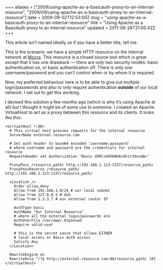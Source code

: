 +++
aliases = ["2009/using-apache-as-a-basicauth-proxy-to-an-internal-resource", "2009/09/using-apache-as-a-basicauth-proxy-to-an-internal-resource"]
date = 2009-09-02T12:53:00Z
slug = "using-apache-as-a-basicauth-proxy-to-an-internal-resource"
title = "Using Apache as a BasicAuth proxy to an internal resource"
updated = 2011-08-28T21:05:42Z
+++

This article isn’t named ideally so if you have a better title, tell me.

This is the scenario: we have a simple HTTP resource on the internal network at [Mocra](http://mocra.com). This resource
is a closed source tool which is great except that it has one drawback — there are only two security modes: basic
authentication on, or basic authentication off.  There is only one username/password and you can’t control when or by
whom it is required.

Now, my preferred behaviour here is to be able to give out multiple login/passwords and also to only require
authentication **outside** of our local network. I set out to get this working.

I devised this solution a few months ago (which is why it’s using Apache at all) but I thought it might be of some use
to someone. I created an Apache VirtualHost to act as a proxy between this resource and its clients. It looks like this:

```
<VirtualHost *:80>
  # This virtual host proxies requests for the internal resource
  ServerName external.resource.com

  # Set auth header to base64 encoded 'username:password'
  # where username and password are the credentials for internal resource
  RequestHeader set Authorization "Basic dXNlcm5hbWU6cGFzc3dvcmQ="

  ProxyPass /resource_path/ http://192.168.1.123:1337/resource_path/
  ProxyPassReverse /resource_path/ http://192.168.1.123:1337/resource_path/

  <Location />
    Order allow,deny
    Allow from 192.168.1.0/24 # our local subnet
    Allow from 127.0.0.1 # duh
    Allow from 1.3.3.7 # our external router IP

    AuthType basic
    AuthName "Our Internal Resource"
    # where all the external login/passwords are
    AuthUserFile /var/www/.htpasswd
    Require valid-user

    # this is the secret sauce that allows EITHER
    # local access or Basic Auth access
    Satisfy Any
  </Location>

  RewriteEngine on
  RewriteRule ^/?$ http://external.resource.com:80/resource_path/ [R]
</VirtualHost>
```
